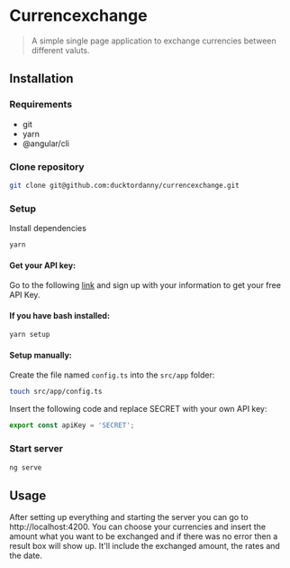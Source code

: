 # Currencexchange

> A simple single page application to exchange currencies between different valuts.

## Installation

### Requirements

-   git
-   yarn
-   @angular/cli

### Clone repository

```sh
git clone git@github.com:ducktordanny/currencexchange.git
```

### Setup

Install dependencies

```sh
yarn
```

#### Get your API key:

Go to the following [link](https://manage.exchangeratesapi.io/signup/free) and sign up with your information to get your free API Key.

#### If you have bash installed:

```sh
yarn setup
```

#### Setup manually:

Create the file named `config.ts` into the `src/app` folder:

```sh
touch src/app/config.ts
```

Insert the following code and replace SECRET with your own API key:

```ts
export const apiKey = 'SECRET';
```

### Start server

```sh
ng serve
```

## Usage

After setting up everything and starting the server you can go to http://localhost:4200. You can choose your currencies and insert the amount what you want to be exchanged and if there was no error then a result box will show up. It'll include the exchanged amount, the rates and the date.
